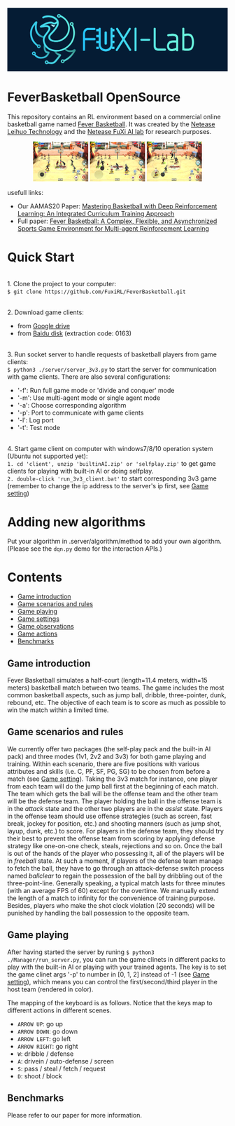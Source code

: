![image text](materials/image/Fuxi_logo.png)

# **FeverBasketball OpenSource**

This repository contains an RL environment based on a commercial online basketball game named [Fever Basketball](https://chao.163.com/).
It was created by the [Netease Leihuo Technology](https://leihuo.163.com/) and the [Netease FuXi AI lab](https://fuxi.163.com/) for research purposes.

<div align=center><img src=materials/image/jumpball.png width="25%" height="25%">
<img src=materials/image/pass.png width="25%" height="25%">
<img src=materials/image/dunk.png width="25%" height="25%"></div>

usefull links:
*  Our AAMAS20 Paper: [Mastering Basketball with Deep Reinforcement Learning: An Integrated Curriculum Training Approach](https://aamas2020.conference.auckland.ac.nz/extended-abstracts/)
*  Full paper: [Fever Basketball: A Complex, Flexible, and Asynchronized Sports Game Environment for Multi-agent Reinforcement Learning](https://arxiv.org/abs/2012.03204)

# **Quick Start**

<br/>1. Clone the project to your computer:  
`$ git clone https://github.com/FuxiRL/FeverBasketball.git`  

<br/>2. Download game clients:
- from [Google drive](https://drive.google.com/drive/folders/1g8KGNBbRH9Clvl6hjYdn7JkGLW6gPQTO?usp=sharing)
- from [Baidu disk](https://pan.baidu.com/s/1visZLh5QEXqQakdVOlPqhg) (extraction code: 0163)

<br/>3. Run socket server to handle requests of basketball players from game clients:  
`$ python3 ./server/server_3v3.py` to start the server for communication with game clients. There are also several 
configurations: 
- '-f': Run full game mode or 'divide and conquer' mode
- '-m': Use multi-agent mode or single agent mode
- '-a': Choose corresponding algorithm
- '-p': Port to communicate with game clients
- '-l': Log port
- '-t': Test mode 

<br/>4. Start game client on computer with windows7/8/10 operation system (Ubuntu not supported yet):  
`1. cd 'client', unzip 'builtinAI.zip' or 'selfplay.zip'` to get game clients for playing with built-in AI or doing selfplay.<br/>
`2. double-click 'run_3v3_client.bat'` to start corresponding 3v3 game (remember to change the ip address to the server's ip first, see [Game setting](materials/doc/settings.md))

# **Adding new algorithms**

Put your algorithm in .server/algorithm/method to add your own algorithm.
(Please see the `dqn.py` demo for the interaction APIs.) 

# **Contents**
*  [Game introduction](#game-introduction)
*  [Game scenarios and rules](#game-scenarios-and-rules)
*  [Game playing](#game-playing)
*  [Game settings](materials/doc/settings.md)
*  [Game observations](materials/doc/observations.md)  
*  [Game actions](materials/doc/actions.md)
*  [Benchmarks](#Benchmarks)

## Game introduction
Fever Basketball simulates a half-court (length=11.4 meters, width=15 meters) basketball match between two teams. 
The game includes the most common basketball aspects, such as jump ball, dribble, three-pointer, dunk, rebound, etc. 
The objective of each team is to score as much as possible to win the match within a limited time.

## Game scenarios and rules
We currently offer two packages (the self-play pack and the built-in AI pack) and three modes (1v1, 2v2 and 3v3) for both game playing and training.
Within each scenario, there are five positions with various attributes and skills (i.e. C, PF, SF, PG, SG) to be chosen from before a match 
(see [Game setting](materials/doc/settings.md)). Taking the 3v3 match for instance, 
one player from each team will do the jump ball first at the beginning of each match. 
The team which gets the ball will be the offense team and the other team will be the defense team. 
The player holding the ball in the offense team is in the *attack* state and the other two players are in the *assist* state. 
Players in the offense team should use offense strategies (such as screen, fast break, jockey for position, etc.) 
and shooting manners (such as jump shot, layup, dunk, etc.) to score. 
For players in the defense team, they should try their best to prevent the offense team from scoring 
by applying defense strategy like one-on-one check, steals, rejections and so on. 
Once the ball is out of the hands of the player who possessing it, all of the players will be in *freeball* state. 
At such a moment, if players of the defense team manage to fetch the ball, 
they have to go through an attack-defense switch process named *ballclear* to regain the possession of the 
ball by dribbling out of the three-point-line. 
Generally speaking, a typical match lasts for three minutes (with an average FPS of 60) except for the overtime. 
We manually extend the length of a match to infinity for the convenience of training purpose.
Besides, players who make the shot clock violation (20 seconds) will be punished by handling the ball possession to the opposite team.

## Game playing
After having started the server by runing `$ python3 ./Manager/run_server.py`, 
you can run the game clinets in different packs to play with the built-in AI or playing with your trained agents.
The key is to set the game clinet args '-p' to number in [0, 1, 2] instead of -1 (see [Game setting](materials/doc/settings.md)), 
which means you can control the first/second/third player in the host team (rendered in color). 

The mapping of the keyboard is as follows. Notice that the keys map to different actions in different scenes.
*  `ARROW UP`: go up
*  `ARROW DOWN`: go down
*  `ARROW LEFT`: go left
*  `ARROW RIGHT`: go right
*  `W`: dribble / defense 
*  `A`: drivein / auto-defense / screen
*  `S`: pass / steal / fetch / request
*  `D`: shoot / block

## Benchmarks
Please refer to our paper for more information.